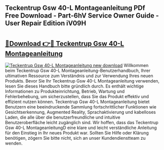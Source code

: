 ## Teckentrup Gsw 40-L Montageanleitung PDf Free Download - Part-6hV Service Owner Guide - User Repair Edition iV09H

# <h2><a href="http://df7n9w0.blite.top/?on=Teckentrup+Gsw+40-L+Montageanleitung">🔗Download 👉🔴 Teckentrup Gsw 40-L Montageanleitung</a></h2>

[![Teckentrup Gsw 40-L Montageanleitung new download](https://i.imgur.com/lujVjoI.png)](http://df7n9w0.blite.top/?on=Teckentrup+Gsw+40-L+Montageanleitung)
Willkommen beim Teckentrup Gsw 40-L Montageanleitung-Benutzerhandbuch, Ihrer ultimativen Ressource zum Verständnis und zur Verwendung Ihres neuen Produkts. Bevor Sie Ihr Teckentrup Gsw 40-L Montageanleitung verwenden, lesen Sie dieses Handbuch bitte gründlich durch. Es enthält wichtige Informationen zu Produkteinrichtung, Betrieb, Wartung und Fehlerbehebung, um sicherzustellen, dass Sie das Produkt effektiv und effizient nutzen können. Teckentrup Gsw 40-L Montageanleitung bietet Benutzern eine beeindruckende Sammlung fortschrittlicher Funktionen wie Gesichtserkennung, Augmented Reality, Sprachaktivierung und kabelloses Laden, die alle über die benutzerfreundliche und intuitive Benutzeroberfläche leicht zugänglich sind. Wir hoffen, dass das Teckentrup Gsw 40-L MontageanleitungD eine klare und leicht verständliche Anleitung für den Einstieg in Ihr neues Produkt war. Sollten Sie Hilfe oder Klärung benötigen, zögern Sie bitte nicht, sich an unser Kundendienstteam zu wenden.

